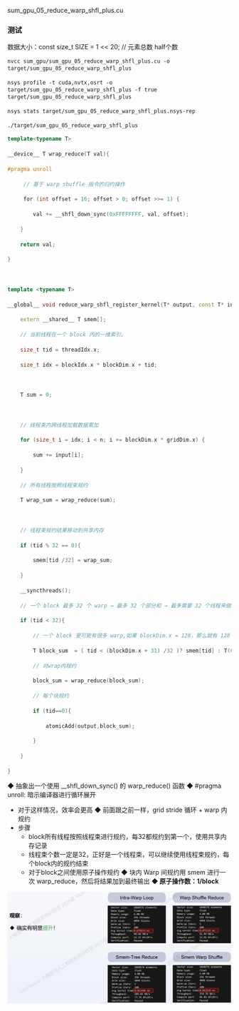 sum_gpu_05_reduce_warp_shfl_plus.cu
### 测试
数据大小：const size_t SIZE = 1 << 20; // 元素总数 half个数
```
nvcc sum_gpu/sum_gpu_05_reduce_warp_shfl_plus.cu -o target/sum_gpu_05_reduce_warp_shfl_plus

nsys profile -t cuda,nvtx,osrt -o target/sum_gpu_05_reduce_warp_shfl_plus -f true target/sum_gpu_05_reduce_warp_shfl_plus

nsys stats target/sum_gpu_05_reduce_warp_shfl_plus.nsys-rep

./target/sum_gpu_05_reduce_warp_shfl_plus

```


```c++
template<typename T>

__device__ T wrap_reduce(T val){

#pragma unroll

     // 基于 warp shuffle 指令的归约操作

     for (int offset = 16; offset > 0; offset >>= 1) {

        val += __shfl_down_sync(0xFFFFFFFF, val, offset);

    }    

    return val;

}

  

template <typename T>

__global__ void reduce_warp_shfl_register_kernel(T* output, const T* input, size_t n) {

    extern __shared__ T smem[];

    // 当前线程在一个 block 内的一维索引。

    size_t tid = threadIdx.x;

    size_t idx = blockIdx.x * blockDim.x + tid;  

  

    T sum = 0;

  

    // 线程束内跨线程加载数据累加

    for (size_t i = idx; i < n; i += blockDim.x * gridDim.x) {

        sum += input[i];

    }

    // 所有线程按照线程束规约

    T wrap_sum = wrap_reduce(sum);

  

    // 线程束规约结果移动到共享内存

    if (tid % 32 == 0){

        smem[tid /32] = wrap_sum;

    }

    __syncthreads();

    // 一个 block 最多 32 个 warp → 最多 32 个部分和 → 最多需要 32 个线程来做跨 warp 的归约。

    if (tid < 32){

        // 一个 block 里可能有很多 warp,如果 blockDim.x = 128，那么就有 128 / 32 = 4 个 warp。

        T block_sum  = ( tid < (blockDim.x + 31) /32 )? smem[tid] : T(0);

        // 对wrap内规约

        block_sum = wrap_reduce(block_sum);

        // 每个块规约

        if (tid==0){

            atomicAdd(output,block_sum);

        }

    }

}
```


◆ 抽象出一个使用 __shfl_down_sync() 的 warp_reduce() 函数 
◆ #pragma unroll: 暗示编译器进行循环展开 
- 对于这样情况，效率会更高
◆ 前面跟之前一样，grid stride 循环 + warp 内 规约 
- 步骤
	- block所有线程按照线程束进行规约，每32都规约到第一个，使用共享内存记录
	- 线程束个数一定是32，正好是一个线程束，可以继续使用线程束规约，每个block内的规约结束
	- 对于block之间使用原子操作规约
◆ 块内 Warp 间规约用 smem 进行一次 warp_reduce，然后将结果加到最终输出 
**◆ 原子操作数：1/block**

![](asserts/Pasted%20image%2020250820140717.png)
